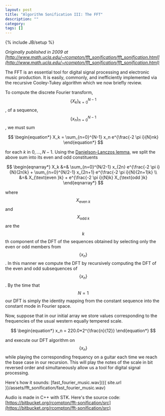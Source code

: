 ```yaml
---
layout: post
title: "Algorithm Sonification III: The FFT"
description: ""
category:
tags: []
---
```

{% include JB/setup %}

*Originally published in 2009 at [http://www.math.ucla.edu/~rcompton/fft_sonification/fft_sonification.html](http://www.math.ucla.edu/~rcompton/fft_sonification/fft_sonification.html)*

The FFT is an essential tool for digital signal processing and electronic music production. It is easily, commonly, and inefficiently implemented via the recursive Cooley-Tukey algorithm which we now briefly review.

To compute the discrete Fourier transform, $$\{ X_k \}_{k=0}^{N-1}$$, of a sequence, $$\{ x_n \}_{n=0}^{N-1}$$, we must sum

$$
\begin{equation*}
X_k = \sum_{n=0}^{N-1} x_n e^{\frac{-2 \pi i}{N}nk}
\end{equation*}
$$

for each $k$ in $0, ..., N-1$. Using the [Danielson-Lanczos lemma](http://mathworld.wolfram.com/Danielson-LanczosLemma.html), we split the above sum into its even and odd constituents

$$
 \begin{eqnarray*}
X_k &=& \sum_{n=0}^{N/2-1} x_{2n} e^{\frac{-2 \pi i}{N}(2n)k} + \sum_{n=0}^{N/2-1} x_{2n+1} e^{\frac{-2 \pi i}{N}(2n+1)k} \\
&=& X_{\text{even }k} + e^{\frac{-2 \pi i}{N}k} X_{\text{odd }k}
\end{eqnarray*}
$$

where $$X_{\text{even }k}$$ and $$X_{\text{odd }k}$$ are the $$k$$th component of the DFT of the sequences obtained by selecting only the even or odd members from $$\{ x_n \}$$. In this manner we compute the DFT by recursively computing the DFT of the even and odd subsequences of $$\{ x_n \}$$. By the time that $$N=1$$ our DFT is simply the identity mapping from the constant sequence into the constant mode in Fourier space.

Now, suppose that in our initial array we store values corresponding to the frequencies of the usual western equally tempered scale.

$$
 \begin{equation*}
x_n = 220.0*2^{\frac{n}{12}}
\end{equation*}
$$

and execute our DFT algorithm on $$\{ x_n \}$$ while playing the corresponding frequency on a guitar each time we reach the base case in our recursion. This will play the notes of the scale in bit reversed order and simultaneously allow us a tool for digital signal processing.

Here's how it sounds: [fast_fourier_music.wav]({{ site.url }}/assets/fft_sonification/fast_fourier_music.wav)

Audio is made in C++ with STK. Here's the source code: [https://bitbucket.org/rcompton/fft-sonification/src](https://bitbucket.org/rcompton/fft-sonification/src)
